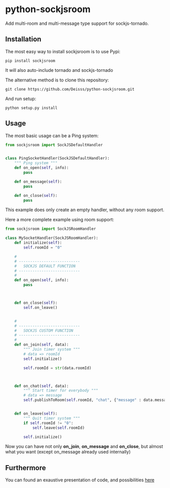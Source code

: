 python-sockjsroom
=================

Add multi-room and multi-message type support for sockjs-tornado.


Installation
------------

The most easy way to install sockjsroom is to use Pypi:
```
pip install sockjsroom
```
It will also auto-include tornado and sockjs-tornado

The alternative method is to clone this repository:
```
git clone https://github.com/Deisss/python-sockjsroom.git
```
And run setup:
```
python setup.py install
```



Usage
-----

The most basic usage can be a Ping system:

```python
from sockjsroom import SockJSDefaultHandler


class PingSocketHandler(SockJSDefaultHandler):
    """ Ping system """
    def on_open(self, info):
        pass

    def on_message(self):
        pass

    def on_close(self):
        pass
```

This example does only create an empty handler, without any room support.

Here a more complete example using room support:

```python
from sockjsroom import SockJSRoomHandler

class MySocketHandler(SockJSRoomHandler):
    def initialize(self):
        self.roomId = "0"

    #
    # ---------------------------
    #   SOCKJS DEFAULT FUNCTION
    # ---------------------------
    #
    def on_open(self, info):
        pass



    def on_close(self):
        self.on_leave()


    #
    # ---------------------------
    #   SOCKJS CUSTOM FUNCTION
    # ---------------------------
    #
    def on_join(self, data):
        """ Join timer system """
        # data => roomId
        self.initialize()

        self.roomId = str(data.roomId)



    def on_chat(self, data):
        """ Start timer for everybody """
        # data => message
        self.publishToRoom(self.roomId, "chat", {"message" : data.message})


    def on_leave(self):
        """ Quit timer system """
        if self.roomId != "0":
            self.leave(self.roomId)

        self.initialize()
```
Now you can have not only **on_join**, **on_message** and **on_close**, 
but almost what you want (except on_message already used internally)



Furthermore
-----------

You can found an exaustive presentation of code, and possibilities [here](http://simplapi.wordpress.com/2013/09/22/sockjs-on-steroids/)
